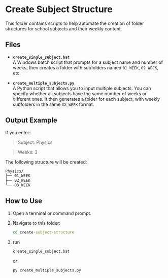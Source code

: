 # Create Subject Structure

This folder contains scripts to help automate the creation of folder structures for school subjects and their weekly content.

## Files

- **`create_single_subject.bat`**  
  A Windows batch script that prompts for a subject name and number of weeks, then creates a folder with subfolders named `01_WEEK`, `02_WEEK`, etc.

- **`create_multiple_subjects.py`**  
  A Python script that allows you to input multiple subjects. You can specify whether all subjects have the same number of weeks or different ones. It then generates a folder for each subject, with weekly subfolders in the same `XX_WEEK` format.


## Output Example
If you enter:

> Subject: Physics

> Weeks: 3

The following structure will be created:

```cmd
Physics/
├── 01_WEEK
├── 02_WEEK
└── 03_WEEK
```
## How to Use

1. Open a terminal or command prompt.

2. Navigate to this folder:
   ```cmd
   cd create-subject-structure
   ```
3. run
    ```cmd
    create_single_subject.bat
    ```
    or 

    ```cmd
    py create_multiple_subjects.py
    ```
